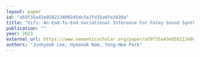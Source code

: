 ```yaml
---
layout: paper
id: "a59f35a43e8582134002d5dc5a7fd35a6fe3430a"
title: "Vifs: An End-To-End Variational Inference For Foley Sound Synthesis"
publication: ""
year: 2023
external_url: https://www.semanticscholar.org/paper/a59f35a43e8582134002d5dc5a7fd35a6fe3430a
authors: "Junhyeok Lee, Hyeonuk Nam, Yong-Hwa Park"
---
```

